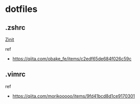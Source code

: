 # dotfiles

## .zshrc

[Zinit](https://github.com/zdharma/zinit#installation)

ref 
* https://qiita.com/obake_fe/items/c2edf65de684f026c59c

## .vimrc

ref 
* https://qiita.com/morikooooo/items/9fd41bcd8d1ce9170301
